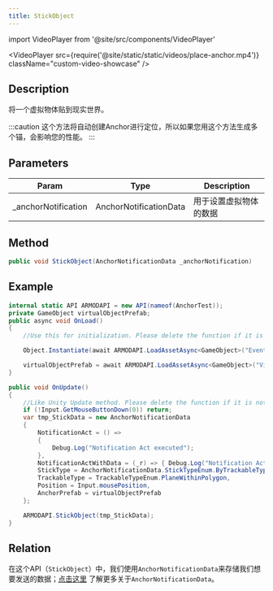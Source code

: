 ```yaml
---
title: StickObject
---
```


import VideoPlayer from '@site/src/components/VideoPlayer'

<VideoPlayer src={require('@site/static/static/videos/place-anchor.mp4')} className="custom-video-showcase" />

## Description

将一个虚拟物体贴到现实世界。

:::caution
这个方法将自动创建Anchor进行定位，所以如果您用这个方法生成多个锚，会影响您的性能。
:::

## Parameters

| Param                | Type                   | Description            |
| -------------------- | ---------------------- | ---------------------- |
| \_anchorNotification | AnchorNotificationData | 用于设置虚拟物体的数据 |

## Method

```cs
public void StickObject(AnchorNotificationData _anchorNotification)
```

## Example

```cs
internal static API ARMODAPI = new API(nameof(AnchorTest));
private GameObject virtualObjectPrefab;
public async void OnLoad()
{
    //Use this for initialization. Please delete the function if it is not used

    Object.Instantiate(await ARMODAPI.LoadAssetAsync<GameObject>("EventSystem"));

    virtualObjectPrefab = await ARMODAPI.LoadAssetAsync<GameObject>("VirtualObject");
}

public void OnUpdate()
{
    //Like Unity Update method. Please delete the function if it is not used
    if (!Input.GetMouseButtonDown(0)) return;
    var tmp_StickData = new AnchorNotificationData
    {
        NotificationAct = () =>
        {
            Debug.Log("Notification Act executed");
        },
        NotificationActWithData = (_r) => { Debug.Log("Notification Act"); },
        StickType = AnchorNotificationData.StickTypeEnum.ByTrackableType,
        TrackableType = TrackableTypeEnum.PlaneWithinPolygon,
        Position = Input.mousePosition,
        AnchorPrefab = virtualObjectPrefab
    };

    ARMODAPI.StickObject(tmp_StickData);
}
```


## Relation

在这个API（`StickObject`）中，我们使用`AnchorNotificationData`来存储我们想要发送的数据；[点击这里](../notification-data/AnchorNotificationData) 了解更多关于`AnchorNotificationData`。

